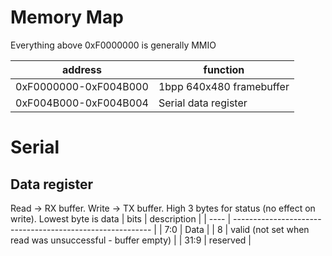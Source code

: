 # Memory Map

Everything above 0xF0000000 is generally MMIO

| address               | function                 |
| --------------------- | ------------------------ |
| 0xF0000000-0xF004B000 | 1bpp 640x480 framebuffer |
| 0xF004B000-0xF004B004 | Serial data register     |


# Serial
## Data register
Read -> RX buffer. Write -> TX buffer. High 3 bytes for status (no effect on write). Lowest byte is data
| bits | description                                               |
| ---- | --------------------------------------------------------- |
| 7:0  | Data                                                      |
| 8    | valid (not set when read was unsuccessful - buffer empty) |
| 31:9 | reserved                                                  |
